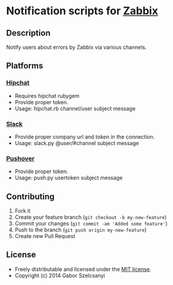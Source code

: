 # Notification scripts for [Zabbix](http://www.zabbix.com/)

## Description
Notify users about errors by Zabbix via various channels.

## Platforms
### [Hipchat](https://www.hipchat.com/)
- Requires hipchat rubygem
- Provide proper token.
- Usage: hipchat.rb channel/user subject message

### [Slack](https://slack.com/)
- Provide proper company url and token in the connection.
- Usage: slack.py @user/#channel subject message

### [Pushover](https://pushover.net/)
- Provide proper token.
- Usage: push.py usertoken subject message

## Contributing

1. Fork it
2. Create your feature branch (`git checkout -b my-new-feature`)
3. Commit your changes (`git commit -am 'Added some feature'`)
4. Push to the branch (`git push origin my-new-feature`)
5. Create new Pull Request

## License

* Freely distributable and licensed under the [MIT license](http://szelcsanyi.mit-license.org/2014/license.html).
* Copyright (c) 2014 Gabor Szelcsanyi

